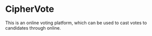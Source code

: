 # CipherVote
This is an online voting platform, which can be used to cast votes to candidates through online.
